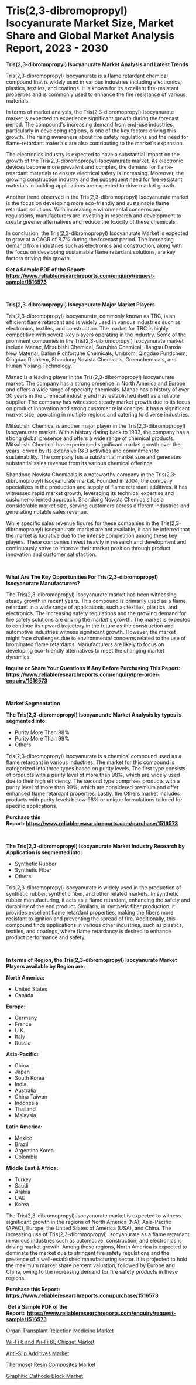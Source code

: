 <p><h1>Tris(2,3-dibromopropyl) Isocyanurate Market Size, Market Share and Global Market Analysis Report, 2023 - 2030</h1></p><p><strong>Tris(2,3-dibromopropyl) Isocyanurate Market Analysis and Latest Trends</strong></p>
<p><p>Tris(2,3-dibromopropyl) Isocyanurate is a flame retardant chemical compound that is widely used in various industries including electronics, plastics, textiles, and coatings. It is known for its excellent fire-resistant properties and is commonly used to enhance the fire resistance of various materials.</p><p>In terms of market analysis, the Tris(2,3-dibromopropyl) Isocyanurate market is expected to experience significant growth during the forecast period. The compound's increasing demand from end-use industries, particularly in developing regions, is one of the key factors driving this growth. The rising awareness about fire safety regulations and the need for flame-retardant materials are also contributing to the market's expansion.</p><p>The electronics industry is expected to have a substantial impact on the growth of the Tris(2,3-dibromopropyl) Isocyanurate market. As electronic devices become more prevalent and complex, the demand for flame-retardant materials to ensure electrical safety is increasing. Moreover, the growing construction industry and the subsequent need for fire-resistant materials in building applications are expected to drive market growth.</p><p>Another trend observed in the Tris(2,3-dibromopropyl) Isocyanurate market is the focus on developing more eco-friendly and sustainable flame retardant solutions. With increasing environmental concerns and regulations, manufacturers are investing in research and development to create greener alternatives and reduce the toxicity of these chemicals.</p><p>In conclusion, the Tris(2,3-dibromopropyl) Isocyanurate Market is expected to grow at a CAGR of 8.7% during the forecast period. The increasing demand from industries such as electronics and construction, along with the focus on developing sustainable flame retardant solutions, are key factors driving this growth.</p></p>
<p><strong>Get a Sample PDF of the Report:&nbsp; <a href="https://www.reliableresearchreports.com/enquiry/request-sample/1516573">https://www.reliableresearchreports.com/enquiry/request-sample/1516573</a></strong></p>
<p>&nbsp;</p>
<p><strong>Tris(2,3-dibromopropyl) Isocyanurate Major Market Players</strong></p>
<p><p>Tris(2,3-dibromopropyl) Isocyanurate, commonly known as TBC, is an efficient flame retardant and is widely used in various industries such as electronics, textiles, and construction. The market for TBC is highly competitive with several key players operating in the industry. Some of the prominent companies in the Tris(2,3-dibromopropyl) Isocyanurate market include Manac, Mitsubishi Chemical, Suzuhiro Chemical, Jiangsu Danxia New Material, Dalian Richfortune Chemicals, Unibrom, Qingdao Fundchem, Qingdao Richkem, Shandong Novista Chemicals, Greenchemicals, and Hunan Yixiang Technology.</p><p>Manac is a leading player in the Tris(2,3-dibromopropyl) Isocyanurate market. The company has a strong presence in North America and Europe and offers a wide range of specialty chemicals. Manac has a history of over 30 years in the chemical industry and has established itself as a reliable supplier. The company has witnessed steady market growth due to its focus on product innovation and strong customer relationships. It has a significant market size, operating in multiple regions and catering to diverse industries.</p><p>Mitsubishi Chemical is another major player in the Tris(2,3-dibromopropyl) Isocyanurate market. With a history dating back to 1933, the company has a strong global presence and offers a wide range of chemical products. Mitsubishi Chemical has experienced significant market growth over the years, driven by its extensive R&D activities and commitment to sustainability. The company has a substantial market size and generates substantial sales revenue from its various chemical offerings.</p><p>Shandong Novista Chemicals is a noteworthy company in the Tris(2,3-dibromopropyl) Isocyanurate market. Founded in 2004, the company specializes in the production and supply of flame retardant additives. It has witnessed rapid market growth, leveraging its technical expertise and customer-oriented approach. Shandong Novista Chemicals has a considerable market size, serving customers across different industries and generating notable sales revenue.</p><p>While specific sales revenue figures for these companies in the Tris(2,3-dibromopropyl) Isocyanurate market are not available, it can be inferred that the market is lucrative due to the intense competition among these key players. These companies invest heavily in research and development and continuously strive to improve their market position through product innovation and customer satisfaction.</p></p>
<p>&nbsp;</p>
<p><strong>What Are The Key Opportunities For Tris(2,3-dibromopropyl) Isocyanurate Manufacturers?</strong></p>
<p><p>The Tris(2,3-dibromopropyl) Isocyanurate market has been witnessing steady growth in recent years. This compound is primarily used as a flame retardant in a wide range of applications, such as textiles, plastics, and electronics. The increasing safety regulations and the growing demand for fire safety solutions are driving the market's growth. The market is expected to continue its upward trajectory in the future as the construction and automotive industries witness significant growth. However, the market might face challenges due to environmental concerns related to the use of brominated flame retardants. Manufacturers are likely to focus on developing eco-friendly alternatives to meet the changing market dynamics.</p></p>
<p><strong>Inquire or Share Your Questions If Any Before Purchasing This Report: <a href="https://www.reliableresearchreports.com/enquiry/pre-order-enquiry/1516573">https://www.reliableresearchreports.com/enquiry/pre-order-enquiry/1516573</a></strong></p>
<p>&nbsp;</p>
<p><strong>Market Segmentation</strong></p>
<p><strong>The Tris(2,3-dibromopropyl) Isocyanurate Market Analysis by types is segmented into:</strong></p>
<p><ul><li>Purity More Than 98%</li><li>Purity More Than 99%</li><li>Others</li></ul></p>
<p><p>Tris(2,3-dibromopropyl) Isocyanurate is a chemical compound used as a flame retardant in various industries. The market for this compound is categorized into three types based on purity levels. The first type consists of products with a purity level of more than 98%, which are widely used due to their high efficiency. The second type comprises products with a purity level of more than 99%, which are considered premium and offer enhanced flame retardant properties. Lastly, the Others market includes products with purity levels below 98% or unique formulations tailored for specific applications.</p></p>
<p><strong>Purchase this Report:&nbsp;<a href="https://www.reliableresearchreports.com/purchase/1516573">https://www.reliableresearchreports.com/purchase/1516573</a></strong></p>
<p>&nbsp;</p>
<p><strong>The Tris(2,3-dibromopropyl) Isocyanurate Market Industry Research by Application is segmented into:</strong></p>
<p><ul><li>Synthetic Rubber</li><li>Synthetic Fiber</li><li>Others</li></ul></p>
<p><p>Tris(2,3-dibromopropyl) isocyanurate is widely used in the production of synthetic rubber, synthetic fiber, and other related markets. In synthetic rubber manufacturing, it acts as a flame retardant, enhancing the safety and durability of the end product. Similarly, in synthetic fiber production, it provides excellent flame retardant properties, making the fibers more resistant to ignition and preventing the spread of fire. Additionally, this compound finds applications in various other industries, such as plastics, textiles, and coatings, where flame retardancy is desired to enhance product performance and safety.</p></p>
<p>&nbsp;</p>
<p><strong>In terms of Region, the Tris(2,3-dibromopropyl) Isocyanurate Market Players available by Region are:</strong></p>
<p>
    <p> <strong> North America: </strong>
        <ul>
            <li>United States</li>
            <li>Canada</li>
        </ul>
        </p> 
    <p> <strong> Europe: </strong>
        <ul>
            <li>Germany</li>
            <li>France</li>
            <li>U.K.</li>
            <li>Italy</li>
            <li>Russia</li>
        </ul>
        </p> 
    <p> <strong> Asia-Pacific: </strong>
        <ul>
            <li>China</li>
            <li>Japan</li>
            <li>South Korea</li>
            <li>India</li>
            <li>Australia</li>
            <li>China Taiwan</li>
            <li>Indonesia</li>
            <li>Thailand</li>
            <li>Malaysia</li>
        </ul>
        </p> 
    <p> <strong> Latin America: </strong>
        <ul>
            <li>Mexico</li>
            <li>Brazil</li>
            <li>Argentina Korea</li>
            <li>Colombia</li>
        </ul>
        </p> 
    <p> <strong> Middle East & Africa: </strong>
        <ul>
            <li>Turkey</li>
            <li>Saudi</li>
            <li>Arabia</li>
            <li>UAE</li>
            <li>Korea</li>
        </ul>
    </p>
    </p>
<p><p>The Tris(2,3-dibromopropyl) Isocyanurate market is expected to witness significant growth in the regions of North America (NA), Asia-Pacific (APAC), Europe, the United States of America (USA), and China. The increasing use of Tris(2,3-dibromopropyl) Isocyanurate as a flame retardant in various industries such as automotive, construction, and electronics is driving market growth. Among these regions, North America is expected to dominate the market due to stringent fire safety regulations and the presence of a well-established manufacturing sector. It is projected to hold the maximum market share percent valuation, followed by Europe and China, owing to the increasing demand for fire safety products in these regions.</p></p>
<p><strong>Purchase this Report: <a href="https://www.reliableresearchreports.com/purchase/1516573">https://www.reliableresearchreports.com/purchase/1516573</a></strong></p>
<p>&nbsp;<strong>Get a Sample PDF of the Report:&nbsp;&nbsp;<a href="https://www.reliableresearchreports.com/enquiry/request-sample/1516573">https://www.reliableresearchreports.com/enquiry/request-sample/1516573</a></strong></p>
<p><strong></strong></p>
<p><p><a href="https://github.com/luckyshygirl/Market-Research-Report-List-1/blob/main/organ-transplant-rejection-medicine-market.md">Organ Transplant Rejection Medicine Market</a></p><p><a href="https://github.com/gdfhhhj/Market-Research-Report-List-1/blob/main/wi-fi-6-and-wi-fi-6e-chipset-market.md">Wi-Fi 6 and Wi-Fi 6E Chipset Market</a></p><p><a href="https://medium.com/@scanw41036/anti-slip-additives-market-analysis-and-sze-forecasted-for-period-from-2023-to-2030-267e1ca877b9">Anti-Slip Additives Market</a></p><p><a href="https://medium.com/@malcomw102036/thermoset-resin-composites-market-focuses-on-market-share-size-and-projected-forecast-till-2030-e8269f1d3ecf">Thermoset Resin Composites Market</a></p><p><a href="https://www.linkedin.com/pulse/decoding-graphitic-cathode-block-market-deep-dive-latest-trends-ernne/">Graphitic Cathode Block Market</a></p></p>